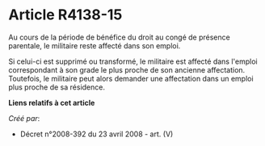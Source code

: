 # Article R4138-15

Au cours de la période de bénéfice du droit au congé de présence parentale, le militaire reste affecté dans son emploi.

Si celui-ci est supprimé ou transformé, le militaire est affecté dans l'emploi correspondant à son grade le plus proche de
son ancienne affectation. Toutefois, le militaire peut alors demander une affectation dans un emploi plus proche de sa
résidence.

**Liens relatifs à cet article**

_Créé par_:

  - Décret n°2008-392 du 23 avril 2008 - art. (V)
